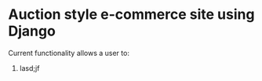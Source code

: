 # Auction style e-commerce site using Django


Current functionality allows a user to:

<ol>
  <li>lasd;jf
</ol>
